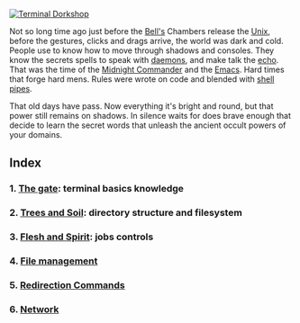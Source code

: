 [![Terminal Dorkshop](https://raw.github.com/patriciogonzalezvivo/OldMysticSuperPowers/master/images/terminal01.png)](http://patriciogonzalezvivo.com/)

Not so long time ago just before the [Bell's](http://www.bell-labs.com/history/unix/tutorial.html) Chambers release the [Unix](http://en.wikipedia.org/wiki/Unix), before the gestures, clicks and drags arrive, the world was dark and cold. People use to know how to move through shadows and consoles. They know the secrets spells to speak with [daemons](http://en.wikipedia.org/wiki/Daemon_computing), and make talk the [echo](http://en.wikipedia.org/wiki/Echo_command). That was the time of the [Midnight Commander](http://en.wikipedia.org/wiki/Midnight_Commander) and the [Emacs](http://en.wikipedia.org/wiki/Emacs). Hard times that forge hard mens. Rules were wrote on code and blended with [shell pipes](http://www.dsj.net/compedge/shellbasics1.html).

That old days have pass. Now everything it's bright and round, but that power still remains on shadows. In silence waits for does brave enough that decide to learn the secret words that unleash the ancient occult powers of your domains.

## Index

### 1. [The gate](https://github.com/patriciogonzalezvivo/OldMysticSuperPowers/blob/master/chap01.md): terminal basics knowledge

### 2. [Trees and Soil](https://github.com/patriciogonzalezvivo/OldMysticSuperPowers/blob/master/chap02.md): directory structure and filesystem

### 3. [Flesh and Spirit](https://github.com/patriciogonzalezvivo/OldMysticSuperPowers/blob/master/chap03.md): jobs controls

### 4. [File management](https://github.com/patriciogonzalezvivo/OldMysticSuperPowers/blob/master/chap04.md)

### 5. [Redirection Commands](https://github.com/patriciogonzalezvivo/OldMysticSuperPowers/blob/master/chap05.md)

### 6. [Network](https://github.com/patriciogonzalezvivo/OldMysticSuperPowers/blob/master/chap06.md)

